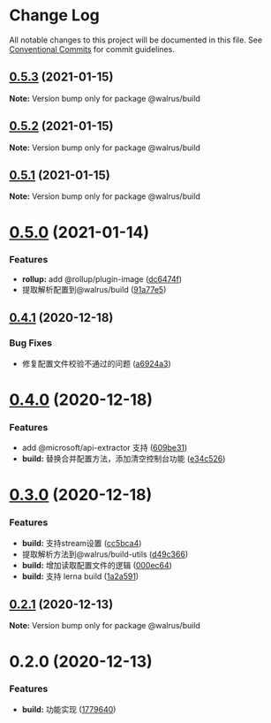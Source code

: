 # Change Log

All notable changes to this project will be documented in this file.
See [Conventional Commits](https://conventionalcommits.org) for commit guidelines.

## [0.5.3](https://github.com/walrusjs/build/compare/@walrus/build@0.5.2...@walrus/build@0.5.3) (2021-01-15)

**Note:** Version bump only for package @walrus/build





## [0.5.2](https://github.com/walrusjs/build/compare/@walrus/build@0.5.1...@walrus/build@0.5.2) (2021-01-15)

**Note:** Version bump only for package @walrus/build





## [0.5.1](https://github.com/walrusjs/build/compare/@walrus/build@0.5.0...@walrus/build@0.5.1) (2021-01-15)

**Note:** Version bump only for package @walrus/build





# [0.5.0](https://github.com/walrusjs/build/compare/@walrus/build@0.4.1...@walrus/build@0.5.0) (2021-01-14)


### Features

* **rollup:** add @rollup/plugin-image ([dc6474f](https://github.com/walrusjs/build/commit/dc6474fa5f0540070d90b0e92abff961f5efefd1))
* 提取解析配置到@walrus/build ([91a77e5](https://github.com/walrusjs/build/commit/91a77e5d4837dec34e652810669757c37fb3ed17))





## [0.4.1](https://github.com/walrusjs/build/compare/@walrus/build@0.4.0...@walrus/build@0.4.1) (2020-12-18)


### Bug Fixes

* 修复配置文件校验不通过的问题 ([a6924a3](https://github.com/walrusjs/build/commit/a6924a38fcfd71bbb6773a7cd01dc52551d3661a))





# [0.4.0](https://github.com/walrusjs/build/compare/@walrus/build@0.3.0...@walrus/build@0.4.0) (2020-12-18)


### Features

* add @microsoft/api-extractor 支持 ([609be31](https://github.com/walrusjs/build/commit/609be31e2281290b5cf82d90b3bbe0d798788017))
* **build:** 替换合并配置方法，添加清空控制台功能 ([e34c526](https://github.com/walrusjs/build/commit/e34c5265551789f2d869f950855b82746a075762))





# [0.3.0](https://github.com/walrusjs/build/compare/@walrus/build@0.2.1...@walrus/build@0.3.0) (2020-12-18)


### Features

* **build:** 支持stream设置 ([cc5bca4](https://github.com/walrusjs/build/commit/cc5bca4f7bc677b9c9b3f667d9a15f20d3d0a0f7))
* 提取解析方法到@walrus/build-utils ([d49c366](https://github.com/walrusjs/build/commit/d49c366c98177a7fbf8eac37f4d99b1399d7a7a7))
* **build:** 增加读取配置文件的逻辑 ([000ec64](https://github.com/walrusjs/build/commit/000ec6489bab84e6648ee296e9845bef60f285b5))
* **build:** 支持 lerna build ([1a2a591](https://github.com/walrusjs/build/commit/1a2a591df292cd2972777fdc9932a40b5a853dda))





## [0.2.1](https://github.com/walrusjs/build/compare/@walrus/build@0.2.0...@walrus/build@0.2.1) (2020-12-13)

**Note:** Version bump only for package @walrus/build





# 0.2.0 (2020-12-13)


### Features

* **build:** 功能实现 ([1779640](https://github.com/walrusjs/build/commit/1779640f984358eac6c54f0ed4d74b27d0e8e627))
